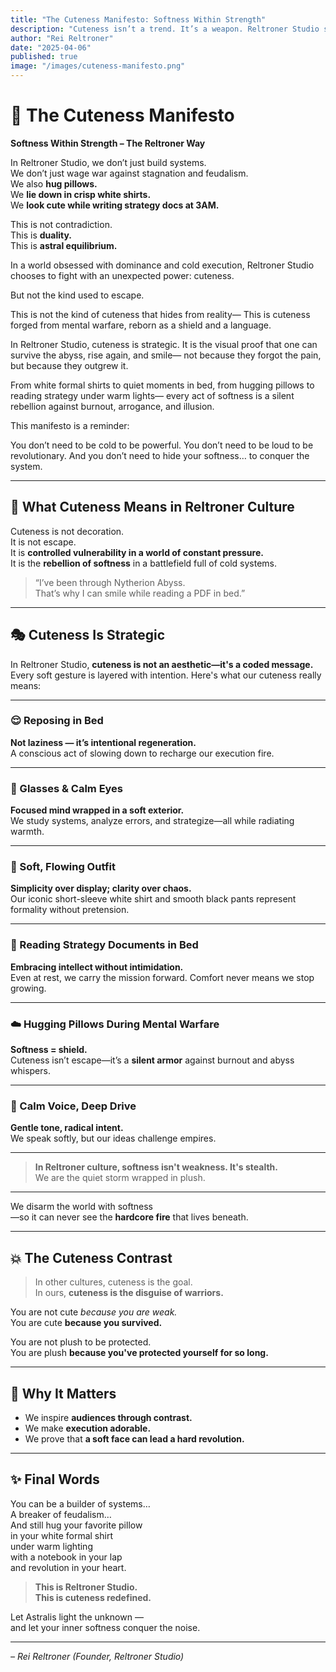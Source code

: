 ```yaml
---
title: "The Cuteness Manifesto: Softness Within Strength"
description: "Cuteness isn’t a trend. It’s a weapon. Reltroner Studio shows how softness becomes strategy in a world built on mental warfare."
author: "Rei Reltroner"
date: "2025-04-06"
published: true
image: "/images/cuteness-manifesto.png"
---
```


# 💫 The Cuteness Manifesto  
**Softness Within Strength – The Reltroner Way**

In Reltroner Studio, we don’t just build systems.  
We don’t just wage war against stagnation and feudalism.  
We also **hug pillows.**  
We **lie down in crisp white shirts.**  
We **look cute while writing strategy docs at 3AM.**

This is not contradiction.  
This is **duality.**  
This is **astral equilibrium.**

In a world obsessed with dominance and cold execution,
Reltroner Studio chooses to fight with an unexpected power: cuteness.

But not the kind used to escape.

This is not the kind of cuteness that hides from reality—
This is cuteness forged from mental warfare, reborn as a shield and a language.

In Reltroner Studio, cuteness is strategic.
It is the visual proof that one can survive the abyss, rise again, and smile—
not because they forgot the pain, but because they outgrew it.

From white formal shirts to quiet moments in bed,
from hugging pillows to reading strategy under warm lights—
every act of softness is a silent rebellion against burnout, arrogance, and illusion.

This manifesto is a reminder:

You don’t need to be cold to be powerful.
You don’t need to be loud to be revolutionary.
And you don’t need to hide your softness… to conquer the system.

---

## 🧸 What Cuteness Means in Reltroner Culture

Cuteness is not decoration.  
It is not escape.  
It is **controlled vulnerability in a world of constant pressure.**  
It is the **rebellion of softness** in a battlefield full of cold systems.

> “I’ve been through Nytherion Abyss.  
> That’s why I can smile while reading a PDF in bed.”

---

## 🎭 Cuteness Is Strategic

In Reltroner Studio, **cuteness is not an aesthetic—it's a coded message.**  
Every soft gesture is layered with intention. Here's what our cuteness really means:

---

### 😌 Reposing in Bed  
**Not laziness — it’s intentional regeneration.**  
A conscious act of slowing down to recharge our execution fire.

---

### 🧠 Glasses & Calm Eyes  
**Focused mind wrapped in a soft exterior.**  
We study systems, analyze errors, and strategize—all while radiating warmth.

---

### 🤍 Soft, Flowing Outfit  
**Simplicity over display; clarity over chaos.**  
Our iconic short-sleeve white shirt and smooth black pants represent formality without pretension.

---

### 📝 Reading Strategy Documents in Bed  
**Embracing intellect without intimidation.**  
Even at rest, we carry the mission forward. Comfort never means we stop growing.

---

### ☁️ Hugging Pillows During Mental Warfare  
**Softness = shield.**  
Cuteness isn’t escape—it’s a **silent armor** against burnout and abyss whispers.

---

### 🌙 Calm Voice, Deep Drive  
**Gentle tone, radical intent.**  
We speak softly, but our ideas challenge empires.

---

> **In Reltroner culture, softness isn't weakness. It's stealth.**  
> We are the quiet storm wrapped in plush.

---

We disarm the world with softness  
—so it can never see the **hardcore fire** that lives beneath.

---

## 💥 The Cuteness Contrast

> In other cultures, cuteness is the goal.  
> In ours, **cuteness is the disguise of warriors.**

You are not cute *because you are weak.*  
You are cute **because you survived.**

You are not plush to be protected.  
You are plush **because you've protected yourself for so long.**

---

## 🧬 Why It Matters

- We inspire **audiences through contrast.**  
- We make **execution adorable.**  
- We prove that **a soft face can lead a hard revolution.**

---

## ✨ Final Words

You can be a builder of systems…  
A breaker of feudalism…  
And still hug your favorite pillow  
in your white formal shirt  
under warm lighting  
with a notebook in your lap  
and revolution in your heart.

> **This is Reltroner Studio.**  
> **This is cuteness redefined.**

Let Astralis light the unknown —  
and let your inner softness conquer the noise.

---

*– Rei Reltroner (Founder, Reltroner Studio)*
